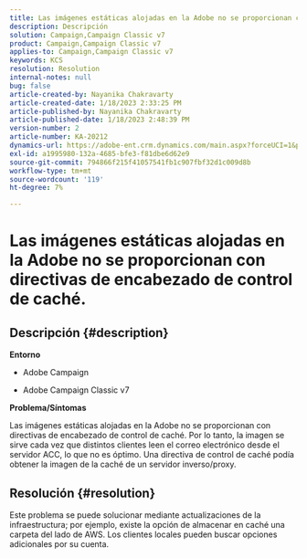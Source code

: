 ```yaml
---
title: Las imágenes estáticas alojadas en la Adobe no se proporcionan con directivas de encabezado de control de caché.
description: Descripción
solution: Campaign,Campaign Classic v7
product: Campaign,Campaign Classic v7
applies-to: Campaign,Campaign Classic v7
keywords: KCS
resolution: Resolution
internal-notes: null
bug: false
article-created-by: Nayanika Chakravarty
article-created-date: 1/18/2023 2:33:25 PM
article-published-by: Nayanika Chakravarty
article-published-date: 1/18/2023 2:48:39 PM
version-number: 2
article-number: KA-20212
dynamics-url: https://adobe-ent.crm.dynamics.com/main.aspx?forceUCI=1&pagetype=entityrecord&etn=knowledgearticle&id=1b98e10b-3d97-ed11-aad1-6045bd006b4b
exl-id: a1995980-132a-4685-bfe3-f81dbe6d62e9
source-git-commit: 794866f215f41057541fb1c907fbf32d1c009d8b
workflow-type: tm+mt
source-wordcount: '119'
ht-degree: 7%

---
```


# Las imágenes estáticas alojadas en la Adobe no se proporcionan con directivas de encabezado de control de caché.

## Descripción {#description}


<b>Entorno</b>

- Adobe Campaign

- Adobe Campaign Classic v7

<b>Problema/Síntomas</b>

Las imágenes estáticas alojadas en la Adobe no se proporcionan con directivas de encabezado de control de caché. Por lo tanto, la imagen se sirve cada vez que distintos clientes leen el correo electrónico desde el servidor ACC, lo que no es óptimo. Una directiva de control de caché podía obtener la imagen de la caché de un servidor inverso/proxy.


## Resolución {#resolution}


Este problema se puede solucionar mediante actualizaciones de la infraestructura; por ejemplo, existe la opción de almacenar en caché una carpeta del lado de AWS. Los clientes locales pueden buscar opciones adicionales por su cuenta.
